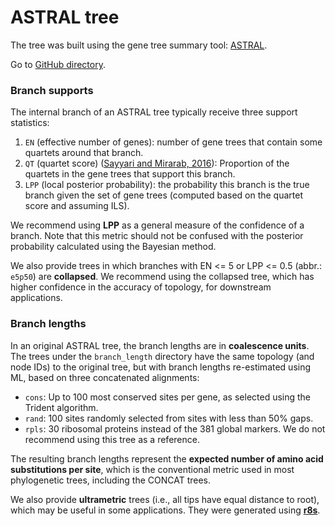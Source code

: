 # ASTRAL tree

The tree was built using the gene tree summary tool: [ASTRAL](https://github.com/smirarab/ASTRAL).

Go to [GitHub directory](https://github.com/biocore/wol/tree/master/data/trees/astral).

### Branch supports

The internal branch of an ASTRAL tree typically receive three support statistics:

1. `EN` (effective number of genes): number of gene trees that contain some quartets around that branch.
2. `QT` (quartet score) ([Sayyari and Mirarab, 2016](https://academic.oup.com/mbe/article/33/7/1654/2579300)): Proportion of the quartets in the gene trees that support this branch.
3. `LPP` (local posterior probability): the probability this branch is the true branch given the set of gene trees (computed based on the quartet score and assuming ILS).

We recommend using **LPP** as a general measure of the confidence of a branch. Note that this metric should not be confused with the posterior probability calculated using the Bayesian method.

We also provide trees in which branches with EN <= 5 or LPP <= 0.5 (abbr.: `e5p50`) are **collapsed**. We recommend using the collapsed tree, which has higher confidence in the accuracy of topology, for downstream applications.


### Branch lengths

In an original ASTRAL tree, the branch lengths are in **coalescence units**. The trees under the `branch_length` directory have the same topology (and node IDs) to the original tree, but with branch lengths re-estimated using ML, based on three concatenated alignments:

- `cons`: Up to 100 most conserved sites per gene, as selected using the Trident algorithm.
- `rand`: 100 sites randomly selected from sites with less than 50% gaps.
- `rpls`: 30 ribosomal proteins instead of the 381 global markers. We do not recommend using this tree as a reference.

The resulting branch lengths represent the **expected number of amino acid substitutions per site**, which is the conventional metric used in most phylogenetic trees, including the CONCAT trees.

We also provide **ultrametric** trees (i.e., all tips have equal distance to root), which may be useful in some applications. They were generated using [**r8s**](https://academic.oup.com/bioinformatics/article/19/2/301/372781).
